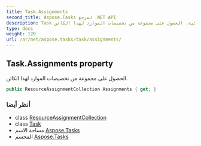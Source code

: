 ```yaml
---
title: Task.Assignments
second_title: Aspose.Tasks لمرجع .NET API
description: Task ملكية. الحصول على مجموعة من تخصيصات الموارد لهذا الكائن.
type: docs
weight: 120
url: /ar/net/aspose.tasks/task/assignments/
---
```

## Task.Assignments property

الحصول على مجموعة من تخصيصات الموارد لهذا الكائن.

```csharp
public ResourceAssignmentCollection Assignments { get; }
```

### أنظر أيضا

* class [ResourceAssignmentCollection](../../resourceassignmentcollection/)
* class [Task](../)
* مساحة الاسم [Aspose.Tasks](../../task/)
* المجسم [Aspose.Tasks](../../../)


